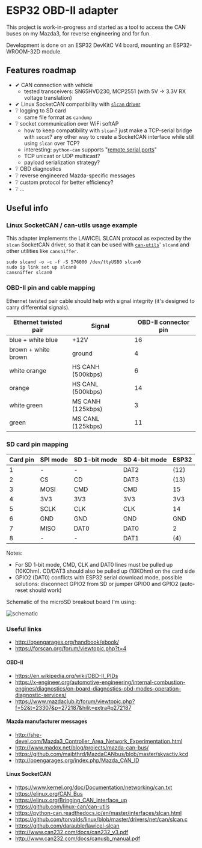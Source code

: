 # ESP32 OBD-II adapter

This project is work-in-progress and started as a tool to access the CAN buses on my Mazda3, for reverse engineering and for fun.

Development is done on an ESP32 DevKitC V4 board, mounting an ESP32-WROOM-32D module.

## Features roadmap

- ✔ CAN connection with vehicle
    - tested transceivers: SN65HVD230, MCP2551 (with 5V -> 3.3V RX voltage translation)
- ✔ Linux SocketCAN compatibility with [`slcan` driver](https://github.com/torvalds/linux/blob/master/drivers/net/can/slcan.c)
- ❔ logging to SD card
    - same file format as `candump`
- ❔ socket communication over WiFi softAP
    - how to keep compatibility with `slcan`? just make a TCP-serial bridge with `socat`? any other way to create a SocketCAN interface while still using `slcan` over TCP?
    - interesting: `python-can` supports "[remote serial ports](https://python-can.readthedocs.io/en/master/interfaces/slcan.html)"
    - TCP unicast or UDP multicast?
    - payload serialization strategy?
- ❔ OBD diagnostics
- ❔ reverse engineered Mazda-specific messages
- ❔ custom protocol for better efficiency?
- ❔ ...

## Useful info

### Linux SocketCAN / can-utils usage example

This adapter implements the LAWICEL SLCAN protocol as expected by the `slcan` SocketCAN driver, so that it can be used with [`can-utils`](https://github.com/linux-can/can-utils)' `slcand` and other utilities like `cansniffer`.

    sudo slcand -o -c -f -S 576000 /dev/ttyUSB0 slcan0
    sudo ip link set up slcan0
    cansniffer slcan0

### OBD-II pin and cable mapping

Ethernet twisted pair cable should help with signal integrity (it's designed to carry differential signals).

| Ethernet twisted pair | Signal            | OBD-II connector pin
| --------------------- | ----------------- | -
| blue + white blue     | +12V              | 16
| brown + white brown   | ground            | 4
| white orange          | HS CANH (500kbps) | 6
| orange                | HS CANL (500kbps) | 14
| white green           | MS CANH (125kbps) | 3
| green                 | MS CANL (125kbps) | 11

### SD card pin mapping

| Card pin | SPI mode | SD 1-bit mode | SD 4-bit mode | ESP32
| -------- | -------- | ------------- | ------------- | -
| 1        | -        | -             | DAT2          | (12)
| 2        | CS       | CD            | DAT3          | (13)
| 3        | MOSI     | CMD           | CMD           | 15
| 4        | 3V3      | 3V3           | 3V3           | 3V3
| 5        | SCLK     | CLK           | CLK           | 14
| 6        | GND      | GND           | GND           | GND
| 7        | MISO     | DAT0          | DAT0          | 2
| 8        | -        | -             | DAT1          | (4)

Notes:

- For SD 1-bit mode, CMD, CLK and DAT0 lines must be pulled up (10KOhm). CD/DAT3 should also be pulled up (10KOhm) on the card side
- GPIO2 (DAT0) conflicts with ESP32 serial download mode, possible solutions: disconnect GPIO2 from SD or jumper GPIO0 and GPIO2 (auto-reset should work)

Schematic of the microSD breakout board I'm using:

![schematic](https://win.adrirobot.it/Micro_SD_Card_Module/Micro-SD-Card-Module_circuit.jpg)

### Useful links

- http://opengarages.org/handbook/ebook/
- https://forscan.org/forum/viewtopic.php?t=4

#### OBD-II

- https://en.wikipedia.org/wiki/OBD-II_PIDs
- https://x-engineer.org/automotive-engineering/internal-combustion-engines/diagnostics/on-board-diagnostics-obd-modes-operation-diagnostic-services/
- https://www.mazdaclub.it/forum/viewtopic.php?f=52&t=23307&p=272187&hilit=extra#p272187

#### Mazda manufacturer messages

- http://she-devel.com/Mazda3_Controller_Area_Network_Experimentation.html
- http://www.madox.net/blog/projects/mazda-can-bus/
- https://github.com/majbthrd/MazdaCANbus/blob/master/skyactiv.kcd
- http://opengarages.org/index.php/Mazda_CAN_ID

#### Linux SocketCAN

- https://www.kernel.org/doc/Documentation/networking/can.txt
- https://elinux.org/CAN_Bus
- https://elinux.org/Bringing_CAN_interface_up
- https://github.com/linux-can/can-utils
- https://python-can.readthedocs.io/en/master/interfaces/slcan.html
- https://github.com/torvalds/linux/blob/master/drivers/net/can/slcan.c
- https://github.com/darauble/lawicel-slcan
- http://www.can232.com/docs/can232_v3.pdf
- http://www.can232.com/docs/canusb_manual.pdf
